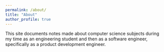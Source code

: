 ```yaml
---
permalink: /about/
title: "About"
author_profile: true
---
```


This site documents notes made about computer science subjects during my time as an engineering student
and then as a software engineer, specifically as a product development engineer.

